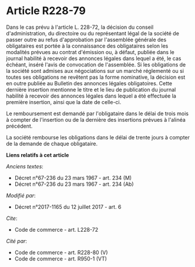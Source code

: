 # Article R228-79

Dans le cas prévu à l'article L. 228-72, la décision du conseil d'administration, du directoire ou du représentant légal de
la société de passer outre au refus d'approbation par l'assemblée générale des obligataires est portée à la connaissance des
obligataires selon les modalités prévues au contrat d'émission ou, à défaut, publiée dans le journal habilité à recevoir des
annonces légales dans lequel a été, le cas échéant, inséré l'avis de convocation de l'assemblée. Si les obligations de la
société sont admises aux négociations sur un marché réglementé ou si toutes ses obligations ne revêtent pas la forme
nominative, la décision est en outre publiée au Bulletin des annonces légales obligatoires. Cette dernière insertion
mentionne le titre et le lieu de publication du journal habilité à recevoir des annonces légales dans lequel a été effectuée
la première insertion, ainsi que la date de celle-ci. 

Le remboursement est demandé par l'obligataire dans le délai de trois mois à compter de l'insertion ou de la dernière des
insertions prévues à l'alinéa précédent. 

La société rembourse les obligations dans le délai de trente jours à compter de la demande de chaque obligataire.

**Liens relatifs à cet article**

_Anciens textes_:

  - Décret n°67-236 du 23 mars 1967 - art. 234 (M)
  - Décret n°67-236 du 23 mars 1967 - art. 234 (Ab)

_Modifié par_:

  - Décret n°2017-1165 du 12 juillet 2017 - art. 6

_Cite_:

  - Code de commerce - art. L228-72

_Cité par_:

  - Code de commerce - art. R228-80 (V)
  - Code de commerce - art. R950-1 (VT)
